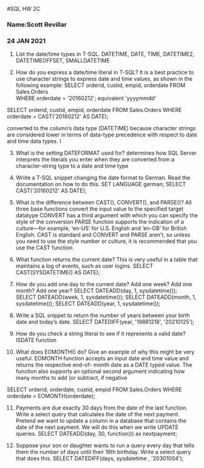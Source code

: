 #SQL HW 2C

### Name:Scott Revillar
### 24 JAN 2021

1. List the date/time types in T-SQL.
DATETIME, DATE, TIME, DATETIME2, DATETIMEOFFSET, SMALLDATETIME

2. How do you express a date/time literal in T-SQL?
It is a best practice to use character strings to express date and time values, as shown in the following example:
SELECT orderid, custid, empid, orderdate
FROM Sales.Orders									
WHERE orderdate = '20160212';    equivalent 
'yyyymmdd'

SELECT orderid, custid, empid, orderdate
FROM Sales.Orders
WHERE orderdate = CAST('20160212' AS DATE);

converted to the column’s data type (DATETIME) because
character strings are considered lower in terms of data-type precedence with respect to date and
time data types. I


3. What is the setting DATEFORMAT used for?
determines how SQL Server interprets the literals you
enter when they are converted from a character-string type to a date and time type

4. Wriite a T-SQL snippet changing the date format to German. Read the documentation on how to do this.
SET LANGUAGE german;
SELECT CAST('20160212' AS DATE);

5. What is the difference between CAST(), CONVERT(), and PARSE()?
All three base functions convert the input value to the specified target datatype
CONVERT has a third argument with which you can specify the style of the conversion
PARSE function supports the indication of a culture—for example, ‘en-US’ for U.S. English and ‘en-GB’
for British English.
CAST is standard and CONVERT and PARSE aren’t, so unless you need to use the style
number or culture, it is recommended that you use the CAST function.

6. What function returns the current date? This is very useful in a table that maintains a log of events,
such as user logins.
SELECT CAST(SYSDATETIME() AS DATE);

7. How do you add one day to the current date? Add one week? Add one month? Add one year?
SELECT DATEADD(day, 1, sysdatetime());
SELECT DATEADD(week, 1, sysdatetime());
SELECT DATEADD(month, 1, sysdatetime());
SELECT DATEADD(year, 1, sysdatetime());

8. Write a SQL snippet to return the number of years between your birth date and today’s date.
SELECT DATEDIFF(year, '19881218', '20210125');

9. How do you check a string literal to see if it represents a valid date?
ISDATE function

10. What does EOMONTH() do? Give an example of why this might be very useful.
EOMONTH function accepts an input date and time value and returns the respective end-of-
month date as a DATE typed value. The function also supports an optional second argument indicating
how many months to add (or subtract, if negative

SELECT orderid, orderdate, custid, empid
FROM Sales.Orders
WHERE orderdate = EOMONTH(orderdate);


11. Payments are due exactly 30 days from the date of the last function. Write a select query that calculates
the date of the next payment. Pretend we want to update a column in a database that contains the
date of the next payment. We will do this when we write UPDATE queries.
SELECT DATEADD(day, 30, function()) as nextpayment;


12. Suppose your son or daughter wants to run a query every day that tells them the number of days until
their 16th birthday. Write a select query that does this.
SELECT DATEDIFF(days, sysdatetime , '20301004');